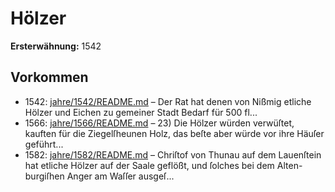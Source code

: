 # Hölzer

**Ersterwähnung:** 1542

## Vorkommen
- 1542: [jahre/1542/README.md](../jahre/1542/README.md) – Der Rat hat denen von Nißmig etliche Hölzer und
Eichen zu gemeiner Stadt Bedarf für 500 fl...
- 1566: [jahre/1566/README.md](../jahre/1566/README.md) – 23) Die Hölzer würden verwüſtet, kauften für die
Ziegelſheunen Holz, das beſte aber würde vor ihre
Häuſer geführt...
- 1582: [jahre/1582/README.md](../jahre/1582/README.md) – Chriſtof von Thunau auf dem Lauenſtein hat etliche
Hölzer auf der Saale geflößt, und ſolches bei dem Alten-
burgiſhen Anger am Waſſer ausgeſ...

